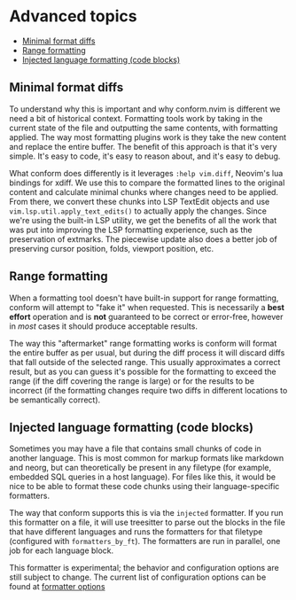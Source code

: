 # Advanced topics

<!-- TOC -->

- [Minimal format diffs](#minimal-format-diffs)
- [Range formatting](#range-formatting)
- [Injected language formatting (code blocks)](#injected-language-formatting-code-blocks)

<!-- /TOC -->

## Minimal format diffs

To understand why this is important and why conform.nvim is different we need a bit of historical context. Formatting tools work by taking in the current state of the file and outputting the same contents, with formatting applied. The way most formatting plugins work is they take the new content and replace the entire buffer. The benefit of this approach is that it's very simple. It's easy to code, it's easy to reason about, and it's easy to debug.

What conform does differently is it leverages `:help vim.diff`, Neovim's lua bindings for xdiff. We use this to compare the formatted lines to the original content and calculate minimal chunks where changes need to be applied. From there, we convert these chunks into LSP TextEdit objects and use `vim.lsp.util.apply_text_edits()` to actually apply the changes. Since we're using the built-in LSP utility, we get the benefits of all the work that was put into improving the LSP formatting experience, such as the preservation of extmarks. The piecewise update also does a better job of preserving cursor position, folds, viewport position, etc.

## Range formatting

When a formatting tool doesn't have built-in support for range formatting, conform will attempt to "fake it" when requested. This is necessarily a **best effort** operation and is **not** guaranteed to be correct or error-free, however in _most_ cases it should produce acceptable results.

The way this "aftermarket" range formatting works is conform will format the entire buffer as per usual, but during the diff process it will discard diffs that fall outside of the selected range. This usually approximates a correct result, but as you can guess it's possible for the formatting to exceed the range (if the diff covering the range is large) or for the results to be incorrect (if the formatting changes require two diffs in different locations to be semantically correct).

## Injected language formatting (code blocks)

Sometimes you may have a file that contains small chunks of code in another language. This is most common for markup formats like markdown and neorg, but can theoretically be present in any filetype (for example, embedded SQL queries in a host language). For files like this, it would be nice to be able to format these code chunks using their language-specific formatters.

The way that conform supports this is via the `injected` formatter. If you run this formatter on a file, it will use treesitter to parse out the blocks in the file that have different languages and runs the formatters for that filetype (configured with `formatters_by_ft`). The formatters are run in parallel, one job for each language block.

This formatter is experimental; the behavior and configuration options are still subject to change. The current list of configuration options can be found at [formatter options](formatter_options.md#injected)

